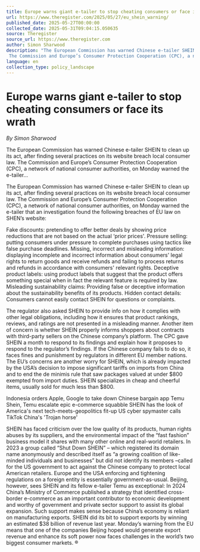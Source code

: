 ```yaml
---
title: Europe warns giant e-tailer to stop cheating consumers or face its wrath
url: https://www.theregister.com/2025/05/27/eu_shein_warning/
published_date: 2025-05-27T00:00:00
collected_date: 2025-05-31T09:04:15.050635
source: Theregister
source_url: https://www.theregister.com
author: Simon Sharwood
description: "The European Commission has warned Chinese e-tailer SHEIN to clean up its act, after finding several practices on its website breach local consumer law. 
 The Commission and Europe’s Consumer Protection Cooperation (CPC), a network of national consumer authorities, on Monday warned the e-tailer..."
language: en
collection_type: policy_landscape
---
```


# Europe warns giant e-tailer to stop cheating consumers or face its wrath

*By Simon Sharwood*

The European Commission has warned Chinese e-tailer SHEIN to clean up its act, after finding several practices on its website breach local consumer law. 
 The Commission and Europe’s Consumer Protection Cooperation (CPC), a network of national consumer authorities, on Monday warned the e-tailer...

The European Commission has warned Chinese e-tailer SHEIN to clean up its act, after finding several practices on its website breach local consumer law. 
 The Commission and Europe’s Consumer Protection Cooperation (CPC), a network of national consumer authorities, on Monday warned the e-tailer that an investigation found the following breaches of EU law on SHEN’s website: 
 
 Fake discounts: pretending to offer better deals by showing price reductions that are not based on the actual ‘prior prices'. 
 Pressure selling: putting consumers under pressure to complete purchases using tactics like false purchase deadlines. 
 Missing, incorrect and misleading information: displaying incomplete and incorrect information about consumers' legal rights to return goods and receive refunds and failing to process returns and refunds in accordance with consumers' relevant rights. 
 Deceptive product labels: using product labels that suggest that the product offers something special when in fact the relevant feature is required by law. 
 Misleading sustainability claims: Providing false or deceptive information about the sustainability benefits of its products. 
 Hidden contact details: Consumers cannot easily contact SHEIN for questions or complaints. 
 
 The regulator also asked SHEIN to provide info on how it complies with other legal obligations, including how it ensures that product rankings, reviews, and ratings are not presented in a misleading manner. Another item of concern is whether SHEIN properly informs shoppers about contracts with third-party sellers on the Chinese company’s platform. 
 The CPC gave SHEIN a month to respond to its findings and explain how it proposes to respond to the regulator’s findings. If the Chinese company fails to do so, it faces fines and punishment by regulators in different EU member nations. 
 The EU’s concerns are another worry for SHEIN, which is already impacted by the USA’s decision to impose significant tariffs on imports from China and to end the de minimis rule that saw packages valued at under $800 exempted from import duties. SHEIN specializes in cheap and cheerful items, usually sold for much less than $800. 
 
 Indonesia orders Apple, Google to take down Chinese bargain app Temu 
 Shein, Temu escalate epic e-commerce squabble 
 SHEIN has the look of America's next tech-meets-geopolitics fit-up 
 US cyber spymaster calls TikTok China's 'Trojan horse' 
 
 SHEIN has faced criticism over the low quality of its products, human rights abuses by its suppliers, and the environmental impact of the “fast fashion” business model it shares with many other online and real-world retailers. 
 In 2023 a group called “Shut Down SHEIN” – which registered its domain name anonymously and described itself as “a growing coalition of like-minded individuals and businesses” but did not identify its members –called for the US government to act against the Chinese company to protect local American retailers. 
 Europe and the USA enforcing and tightening regulations on a foreign entity is essentially government-as-usual. 
 Beijing, however, sees SHEIN and its fellow e-tailer Temu as exceptional: In 2024 China’s Ministry of Commerce published a strategy that identified cross-border e-commerce as an important contributor to economic development and worthy of government and private sector support to assist its global expansion. 
 Such support makes sense because China’s economy is reliant on manufacturing exports. SHEIN did its bit to support exports by winning an estimated $38 billion of revenue last year. 
 Monday’s warning from the EU means that one of the companies Beijing hoped would generate export revenue and enhance its soft power now faces challenges in the world’s two biggest consumer markets. ®